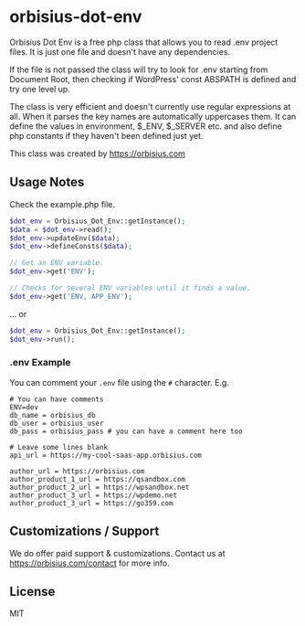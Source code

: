 # orbisius-dot-env
Orbisius Dot Env is a free php class that allows you to read .env project files.
It is just one file and doesn't have any dependencies.

If the file is not passed the class will try to look for .env starting from Document Root, then checking if WordPress' const ABSPATH is defined and try one level up.

The class is very efficient and doesn't currently use regular expressions at all.
When it parses the key names are automatically uppercases them.
It can define the values in environment, $_ENV, $_SERVER etc. and also define php constants if they haven't been defined just yet.

This class was created by https://orbisius.com

Usage Notes
-----------
Check the example.php file.

```php
$dot_env = Orbisius_Dot_Env::getInstance();
$data = $dot_env->read();
$dot_env->updateEnv($data);
$dot_env->defineConsts($data);

// Get an ENV variable.
$dot_env->get('ENV');

// Checks for several ENV variables until it finds a value.
$dot_env->get('ENV, APP_ENV');

```
... or

```php
$dot_env = Orbisius_Dot_Env::getInstance();
$dot_env->run();
```


### .env Example

You can comment your `.env` file using the `#` character. E.g.

```shell
# You can have comments
ENV=dev
db_name = orbisius_db
db_user = orbisius_user
db_pass = orbisius_pass # you can have a comment here too

# Leave some lines blank
api_url = https://my-cool-saas-app.orbisius.com

author_url = https://orbisius.com
author_product_1_url = https://qsandbox.com
author_product_2_url = https://wpsandbox.net
author_product_3_url = https://wpdemo.net
author_product_3_url = https://go359.com

```

Customizations / Support
--------------
We do offer paid support & customizations.
Contact us at https://orbisius.com/contact for more info.


License
-------

MIT
